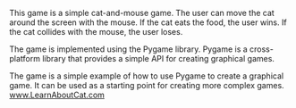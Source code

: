 This game is a simple cat-and-mouse game. The user can move the cat around the screen with the mouse. If the cat eats the food, the user wins. If the cat collides with the mouse, the user loses.

The game is implemented using the Pygame library. Pygame is a cross-platform library that provides a simple API for creating graphical games.

The game is a simple example of how to use Pygame to create a graphical game. It can be used as a starting point for creating more complex games.
www.LearnAboutCat.com
